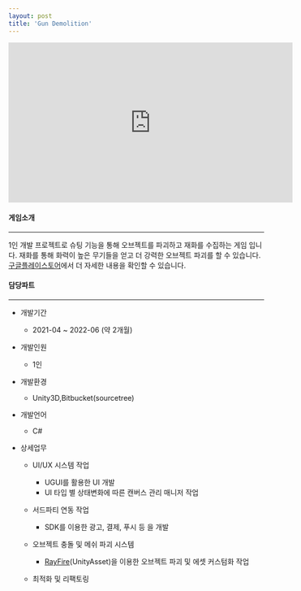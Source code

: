 ```yaml
---
layout: post
title: 'Gun Demolition'
---
```


<iframe width="560" height="315" src="https://www.youtube.com/embed/EGOT8kGUofM" title="YouTube video player" frameborder="0" allow="accelerometer; autoplay; clipboard-write; encrypted-media; gyroscope; picture-in-picture" allowfullscreen></iframe>


#### 게임소개

----------------------------

1인 개발 프로젝트로 슈팅 기능을 통해 오브젝트를 파괴하고 재화를 수집하는 게임 입니다. 재화를 통해 화력이 높은 무기들을 얻고 더 강력한 오브젝트 파괴를 할 수 있습니다. <a href="https://play.google.com/store/apps/details?id=com.DokD.GunDemolition" target="_blank">구글플레이스토어</a>에서 더 자세한 내용을 확인할 수 있습니다.

#### 담당파트

----------------------------

* 개발기간
  * 2021-04 ~ 2022-06 (약 2개월)

* 개발인원
  * 1인

* 개발환경
  * Unity3D,Bitbucket(sourcetree)

* 개발언어
  * C#

* 상세업무
  * UI/UX 시스템 작업
    * UGUI를 활용한 UI 개발
    * UI 타입 별 상태변화에 따른 캔버스 관리 매니저 작업
  
  * 서드파티 연동 작업
    * SDK를 이용한 광고, 결제, 푸시 등 을 개발
    
  * 오브젝트 충돌 및 메쉬 파괴 시스템
    * <a href="https://assetstore.unity.com/packages/tools/game-toolkits/rayfire-for-unity-148690" target="_blank">RayFire</a>(UnityAsset)을 이용한 오브젝트 파괴 및 에셋 커스텀화 작업
    
  * 최적화 및 리팩토링

  